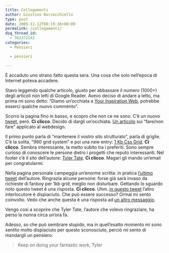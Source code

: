 ```yaml
---
title: Collegamenti
author: Giustino Borzacchiello
type: post
date: 2009-11-12T00:19:36+00:00
permalink: /collegamenti/
dsq_thread_id:
  - 762372142
categories:
  - Pensieri

  - pensieri

---
```

È accaduto uno strano fatto questa sera. Una cosa che solo nell&#8217;epoca di Internet poteva accadere.

Stavo leggendo qualche articolo, giusto per abbassare il numero (1000+) degli articoli non letti di Google Reader. Avevo deciso di andare a letto, ma prima mi sono detto: &#8220;Diamo un&#8217;occhiata a [Your Inspiration Web][1], potrebbe esserci qualche nuovo commento&#8221;.

<!--more-->

Scorro la pagina fino in basso, e scopro che non ce ne sono. C&#8217;è un nuovo [tweet][2], però. **Ci clicco**. Decido di dargli un&#8217;occhiata. [Un articolo][3] sui &#8220;fare/non fare&#8221; applicato al webdesign.

Il primo punto parla di &#8220;mantenere il vostro sito strutturato&#8221;, parla di griglie. C&#8217;è la solita, &#8220;960 grid system&#8221; e poi una new entry: [1 Kb Css Grid][4]. **Ci clicco**. Sembra interessante, la metto subito tra i preferiti. Sono sempre curioso di conoscere le persone dietro i progetti che reputo interessanti. Nel footer c&#8217;è il sito dell&#8217;autore: [Tyler Tate][5]. **Ci clicco**. Magari gli mando un&#8217;email per congratularmi.

Nella pagina personale campeggia un&#8217;enorme scritta: in pratica [l&#8217;ultimo tweet][6] dell&#8217;autore. Ringrazia alcune persone: forse già sarà invaso da richieste di fanboy per 1kb grid, meglio non disturbare. Gettando lo sguardo noto questo tweet è una risposta. **Ci clicco**. Uhm..[in questo tweet][7] l&#8217;altro interlocutore è dispiaciuto. Che può essere successo? Ormai mi sento coinvolto. Vedo che anche questa è una risposta ad [un altro messaggio][8].

Vengo così a scoprire che Tyler Tate, l&#8217;autore che volevo ringraziare, ha perso la nonna circa un&#8217;ora fa.

Adesso, so che può sembrare stupido, ma in quell&#8217;esatto momento mi sono sentito molto dispiaciuto per questo sconosciuto, perciò mi sento di mandargli un pensiero:

> Keep on doing your fantastic work, Tyler

 [1]: http://www.yourinspirationweb.com
 [2]: http://twitter.com/YIW/statuses/5618667929
 [3]: http://webdesignledger.com/tips/20-dos-and-donts-of-effective-web-design
 [4]: http://www.1kbgrid.com/
 [5]: http://www.tylertate.com/
 [6]: http://twitter.com/tylertate/status/5632683155
 [7]: http://twitter.com/jparm1/status/5632263798
 [8]: http://twitter.com/tylertate/status/5631826270